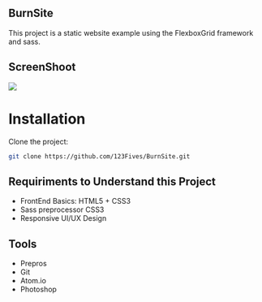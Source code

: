 ## BurnSite
This project is a static website example
using the FlexboxGrid framework and sass.

## ScreenShoot
![](./docs/screenshot.png)

# Installation
Clone the project:

```bash
git clone https://github.com/123Fives/BurnSite.git
```

## Requiriments to Understand this Project
- FrontEnd Basics: HTML5 + CSS3
- Sass preprocessor CSS3
- Responsive UI/UX Design

## Tools
- Prepros
- Git
- Atom.io
- Photoshop

